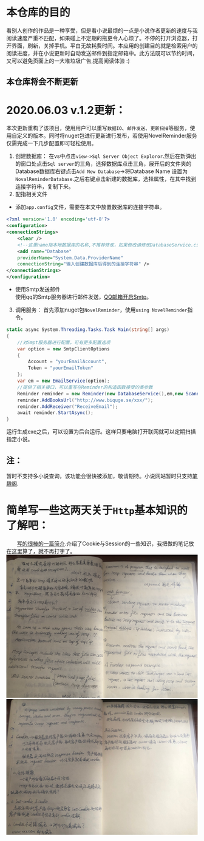 # 本仓库的目的
看别人创作的作品是一种享受，但是看小说最烦的一点是小说作者更新的速度与我阅读速度严重不匹配，如果碰上不定期的拖更令人心烦了。不停的打开浏览器，打开界面，刷新，关掉手机。平白无故耗费时间。本应用的创建目的就是检索用户的阅读进度，并在小说更新时自动发送邮件到指定邮箱中。此方法既可以节约时间，又可以避免页面上的一大堆垃圾广告,提高阅读体验 :)

## 本仓库将会不断更新
# 2020.06.03 v.1.2更新：
本次更新重构了该项目，使用用户可以重写`数据IO`、`邮件发送`、`更新扫描`等服务，使用自定义的版本。同时将nuget包进行更新进行发布，若使用NovelReminder服务仅需完成一下几步配置即可轻松使用。
1. 创建数据库：
在vs中点击`view->Sql Server Object Exploror`.然后在新弹出的窗口处点击`Sql server`的三角，选择数据库点击三角，展开后的文件夹的Database数据库右键点击`Add New Database`->将Database Name 设置为`NovalReminderDatabase`.之后右键点击新建的数据库，选择属性，在其中找到连接字符串，复制下来。 
2. 配指相关文件
- 添加`app.config`文件，需要在本文中放置数据库的连接字符串。  
```xml
<?xml version='1.0' encoding='utf-8'?>  
<configuration>  
<connectionStrings>  
    <clear />  
    <!--这里name指本地数据库的名称,不推荐修改，如果修改请修改DatabaseService.cs文件19行的字符参数为所设置的名字-->
    <add name="Database"
    providerName="System.Data.ProviderName"
    connectionString="输入创建数据库后得到的连接字符串" />  
</connectionStrings>  
</configuration>
```
- 使用Smtp发送邮件  
使用qq的Smtp服务器进行邮件发送，[QQ邮箱开启Smtp](https://jingyan.baidu.com/article/6079ad0eb14aaa28fe86db5a.html)。
3. 调用服务：
首先添加nuget包`NovelReminder`，使用`using NovelReminder`指令。
```cs
static async System.Threading.Tasks.Task Main(string[] args)
{
    //对Smpt服务器进行配置，可有更多配置选项
    var option = new SmtpClientOptions
    {
        Account = "yourEmailAccount",
        Token = "yourEmailToken"
    };
    var em = new EmailService(option);
    //提供了相关接口，可以重写在Reminder的构造函数接受的类参数
    Reminder reminder = new Reminder(new DatabaseService(),em,new Scanner());
    reminder.AddBooksUrl("http://www.biquge.se/xxx/");
    reminder.AddReceiver("ReceiveEmail");
    await reminder.StartAsync();
}
```
运行生成exe之后，可以设置为后台运行。这样只要电脑打开联网就可以定期扫描指定小说。

## 注：
暂时不支持多小说查询，该功能会很快被添加，敬请期待。小说网站暂时只支持[笔趣阁](http://www.biquge.se/).




# 简单写一些这两天关于`Http`基本知识的了解吧：
&emsp;&emsp;[写的很棒的一篇简介](https://www.cnblogs.com/andy-zhou/p/5360107.html).介绍了Cookie与Session的一些知识，我把做的笔记放在这里算了，就不再打字了。  
![](Images/1.jpg)
![](Images/2.jpg)